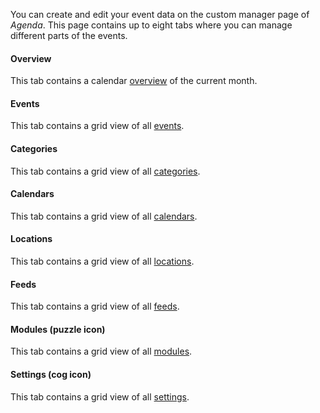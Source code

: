 You can create and edit your event data on the custom manager page of _Agenda_.
This page contains up to eight tabs where you can manage different parts of the
events.

#### Overview 

This tab contains a calendar [overview](01_Overview.md) of the current month.

#### Events 

This tab contains a grid view of all [events](02_Events.md).

#### Categories 

This tab contains a grid view of all [categories](03_Categories.md).

#### Calendars 

This tab contains a grid view of all [calendars](04_Calendars.md).

#### Locations 

This tab contains a grid view of all [locations](05_Locations.md).

#### Feeds 

This tab contains a grid view of all [feeds](06_Feeds.md).

#### Modules (puzzle icon) 

This tab contains a grid view of all [modules](07_Modules.md).

#### Settings (cog icon) 

This tab contains a grid view of all [settings](08_Settings.md).
